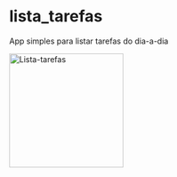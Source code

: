 # lista_tarefas
App simples para listar tarefas do dia-a-dia



<img width="205" alt="Lista-tarefas" src="https://user-images.githubusercontent.com/36830591/80054839-b3b49900-84f6-11ea-8afe-8460064afa07.PNG">

